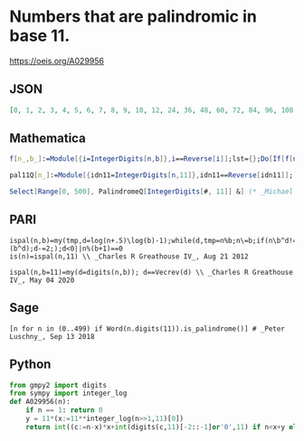 # Numbers that are palindromic in base 11\.
https://oeis.org/A029956
## JSON
```JSON
[0, 1, 2, 3, 4, 5, 6, 7, 8, 9, 10, 12, 24, 36, 48, 60, 72, 84, 96, 108, 120, 122, 133, 144, 155, 166, 177, 188, 199, 210, 221, 232, 244, 255, 266, 277, 288, 299, 310, 321, 332, 343, 354, 366, 377, 388, 399, 410, 421, 432, 443, 454, 465, 476, 488, 499]
```
## Mathematica
```Mathematica
f[n_,b_]:=Module[{i=IntegerDigits[n,b]},i==Reverse[i]];lst={};Do[If[f[n,11],AppendTo[lst,n]],{n,7!}];lst (* _Vladimir Joseph Stephan Orlovsky_, Jul 08 2009 *)
```
```Mathematica
pal11Q[n_]:=Module[{idn11=IntegerDigits[n,11]},idn11==Reverse[idn11]]; Select[Range[0,500],pal11Q] (* _Harvey P. Dale_, May 11 2015 *)
```
```Mathematica
Select[Range[0, 500], PalindromeQ[IntegerDigits[#, 11]] &] (* _Michael De Vlieger_, May 12 2017, Version 10.3 *)
```
## PARI
```PARI
ispal(n,b)=my(tmp,d=log(n+.5)\log(b)-1);while(d,tmp=n%b;n\=b;if(n\b^d!=tmp,return(0));n=n%(b^d);d-=2;);d<0||n%(b+1)==0
is(n)=ispal(n,11) \\ _Charles R Greathouse IV_, Aug 21 2012
```
```PARI
ispal(n,b=11)=my(d=digits(n,b)); d==Vecrev(d) \\ _Charles R Greathouse IV_, May 04 2020
```
## Sage
```Sage
[n for n in (0..499) if Word(n.digits(11)).is_palindrome()] # _Peter Luschny_, Sep 13 2018
```
## Python
```Python
from gmpy2 import digits
from sympy import integer_log
def A029956(n):
    if n == 1: return 0
    y = 11*(x:=11**integer_log(n>>1,11)[0])
    return int((c:=n-x)*x+int(digits(c,11)[-2::-1]or'0',11) if n<x+y else (c:=n-y)*y+int(digits(c,11)[-1::-1]or'0',11)) # _Chai Wah Wu_, Jun 14 2024
```
